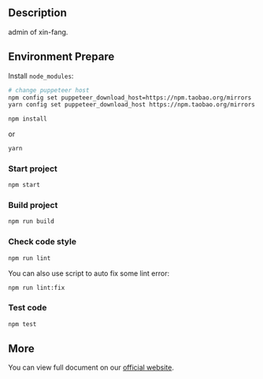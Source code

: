 ## Description

admin of xin-fang.

## Environment Prepare

Install `node_modules`:

```bash
# change puppeteer host
npm config set puppeteer_download_host=https://npm.taobao.org/mirrors
yarn config set puppeteer_download_host https://npm.taobao.org/mirrors

npm install
```

or

```bash
yarn
```

### Start project

```bash
npm start
```

### Build project

```bash
npm run build
```

### Check code style

```bash
npm run lint
```

You can also use script to auto fix some lint error:

```bash
npm run lint:fix
```

### Test code

```bash
npm test
```

## More

You can view full document on our [official website](https://pro.ant.design).
